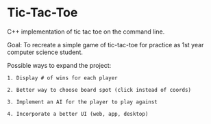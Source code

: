 # Tic-Tac-Toe
C++ implementation of tic tac toe on the command line.

Goal: To recreate a simple game of tic-tac-toe for practice as 1st year
      computer science student.

Possible ways to expand the project:

    1. Display # of wins for each player
    
    2. Better way to choose board spot (click instead of coords)
    
    3. Implement an AI for the player to play against
    
    4. Incorporate a better UI (web, app, desktop)
